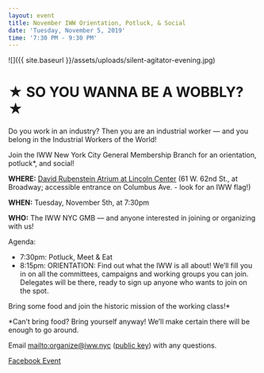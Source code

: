 ```yaml
---
layout: event
title: November IWW Orientation, Potluck, & Social
date: 'Tuesday, November 5, 2019'
time: '7:30 PM - 9:30 PM'
---
```

![]({{ site.baseurl }}/assets/uploads/silent-agitator-evening.jpg)
# ★ SO YOU WANNA BE A WOBBLY? ★

Do you work in an industry? Then you are an industrial worker — and you belong in the Industrial Workers of the World!

Join the IWW New York City General Membership Branch for an orientation, potluck*, and social!

**WHERE:** [David Rubenstein Atrium at Lincoln Center](http://www.lincolncenter.org/venue/david-rubenstein-atrium) (61 W. 62nd St., at Broadway; accessible entrance on Columbus Ave. - look for an IWW flag!)

**WHEN:** Tuesday, November 5th, at 7:30pm

**WHO:** The IWW NYC GMB — and anyone interested in joining or organizing with us!

Agenda:

* 7:30pm: Potluck, Meet & Eat
* 8:15pm: ORIENTATION: Find out what the IWW is all about! We’ll fill you in on all the committees, campaigns and working groups you can join. Delegates will be there, ready to sign up anyone who wants to join on the spot.

Bring some food and join the historic mission of the working class!*

*Can’t bring food? Bring yourself anyway! We’ll make certain there will be enough to go around.

Email <mailto:organize@iww.nyc> ([public key](/assets/keys/publickey.organize@iww.nyc.asc)) with any questions.

[Facebook Event](https://www.facebook.com/events/686959648453566/)
